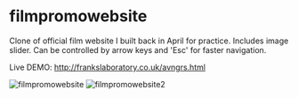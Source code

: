 # filmpromowebsite
Clone of official film website I built back in April for practice. Includes image slider. Can be controlled by arrow keys and 'Esc' for faster navigation. 


Live DEMO: http://frankslaboratory.co.uk/avngrs.html


![filmpromowebsite](https://user-images.githubusercontent.com/40566364/46091775-c8626b00-c1b3-11e8-809b-8209eb3b1093.jpg)
![filmpromowebsite2](https://user-images.githubusercontent.com/40566364/46091782-c9939800-c1b3-11e8-86a5-2ec321bb3bf2.jpg)

